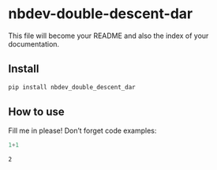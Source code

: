 # nbdev-double-descent-dar


<!-- WARNING: THIS FILE WAS AUTOGENERATED! DO NOT EDIT! -->

This file will become your README and also the index of your
documentation.

## Install

``` sh
pip install nbdev_double_descent_dar
```

## How to use

Fill me in please! Don’t forget code examples:

``` python
1+1
```

    2
